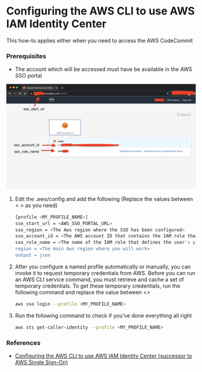 # Configuring the AWS CLI to use AWS IAM Identity Center

This how-to applies either when you need to access the AWS CodeCommit

### Prerequisites
* The account which will be accessed must have be available in the AWS SSO portal
<Paste sso portal screenshot>

![image](https://github.com/fabbriciocruz/AWS_CLI_Authentication_Methods/blob/c5f47cca6a3d931a6bb82ba36d296fc0083b3b9c/Images/AwsSSOPortal.png)


<bl >


1. Edit the .aws/config and add the following (Replace the values between < > as you need)

    ```sh
    [profile <MY_PROFILE_NAME>]
    sso_start_url = <AWS_SSO_PORTAL_URL>
    sso_region = <The Aws region where the SSO has been configured>
    sso_account_id = <The AWS account ID that contains the IAM role that you want to use with this profile>
    sso_role_name = <The name of the IAM role that defines the user's permissions when using this profile>
    region = <The main Aws region where you will work>
    output = json
    ```

2. After you configure a named profile automatically or manually, you can invoke it to request temporary credentials from AWS. Before you can run an AWS CLI service command, you must retrieve and cache a set of temporary credentials. To get these temporary credentials, run the following command and replace the value between <>

    ```sh
    aws sso login --profile <MY_PROFILE_NAME>
    ```

3. Run the following command to check if you've done everything all right

    ```sh
    aws sts get-caller-identity --profile <MY_PROFILE_NAME>
    ```

### References
* [Configuring the AWS CLI to use AWS IAM Identity Center (successor to AWS Single Sign-On)](https://docs.aws.amazon.com/cli/latest/userguide/cli-configure-sso.html)


